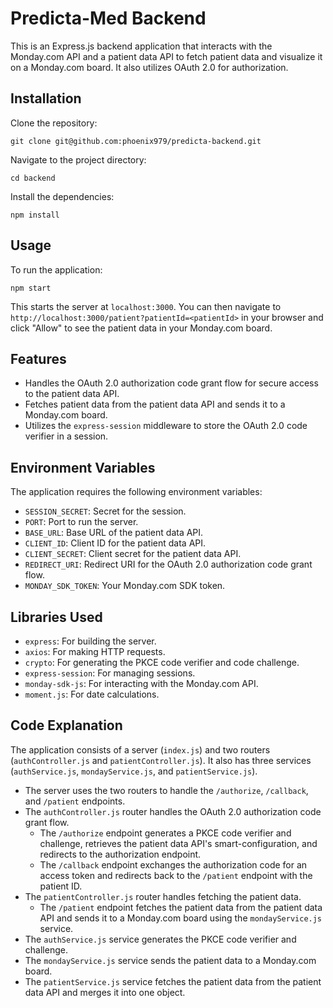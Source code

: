 # Predicta-Med Backend

This is an Express.js backend application that interacts with the Monday.com API and a patient data API to fetch patient data and visualize it on a Monday.com board. It also utilizes OAuth 2.0 for authorization.

## Installation

Clone the repository:

```
git clone git@github.com:phoenix979/predicta-backend.git
```

Navigate to the project directory:

```
cd backend
```

Install the dependencies:

```
npm install
```

## Usage

To run the application:

```
npm start
```

This starts the server at `localhost:3000`. You can then navigate to `http://localhost:3000/patient?patientId=<patientId>` in your browser and click "Allow" to see the patient data in your Monday.com board.

## Features

- Handles the OAuth 2.0 authorization code grant flow for secure access to the patient data API.
- Fetches patient data from the patient data API and sends it to a Monday.com board.
- Utilizes the `express-session` middleware to store the OAuth 2.0 code verifier in a session.

## Environment Variables

The application requires the following environment variables:

- `SESSION_SECRET`: Secret for the session.
- `PORT`: Port to run the server.
- `BASE_URL`: Base URL of the patient data API.
- `CLIENT_ID`: Client ID for the patient data API.
- `CLIENT_SECRET`: Client secret for the patient data API.
- `REDIRECT_URI`: Redirect URI for the OAuth 2.0 authorization code grant flow.
- `MONDAY_SDK_TOKEN`: Your Monday.com SDK token.

## Libraries Used

- `express`: For building the server.
- `axios`: For making HTTP requests.
- `crypto`: For generating the PKCE code verifier and code challenge.
- `express-session`: For managing sessions.
- `monday-sdk-js`: For interacting with the Monday.com API.
- `moment.js`: For date calculations.

## Code Explanation

The application consists of a server (`index.js`) and two routers (`authController.js` and `patientController.js`). It also has three services (`authService.js`, `mondayService.js`, and `patientService.js`).

- The server uses the two routers to handle the `/authorize`, `/callback`, and `/patient` endpoints.
- The `authController.js` router handles the OAuth 2.0 authorization code grant flow.
  - The `/authorize` endpoint generates a PKCE code verifier and challenge, retrieves the patient data API's smart-configuration, and redirects to the authorization endpoint.
  - The `/callback` endpoint exchanges the authorization code for an access token and redirects back to the `/patient` endpoint with the patient ID.
- The `patientController.js` router handles fetching the patient data.
  - The `/patient` endpoint fetches the patient data from the patient data API and sends it to a Monday.com board using the `mondayService.js` service.
- The `authService.js` service generates the PKCE code verifier and challenge.
- The `mondayService.js` service sends the patient data to a Monday.com board.
- The `patientService.js` service fetches the patient data from the patient data API and merges it into one object.